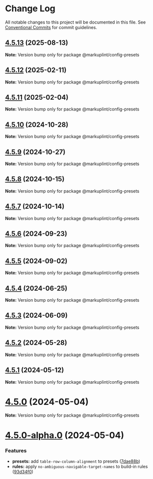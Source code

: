 # Change Log

All notable changes to this project will be documented in this file.
See [Conventional Commits](https://conventionalcommits.org) for commit guidelines.

## [4.5.13](https://github.com/markuplint/markuplint/compare/@markuplint/config-presets@4.5.12...@markuplint/config-presets@4.5.13) (2025-08-13)

**Note:** Version bump only for package @markuplint/config-presets

## [4.5.12](https://github.com/markuplint/markuplint/compare/@markuplint/config-presets@4.5.11...@markuplint/config-presets@4.5.12) (2025-02-11)

**Note:** Version bump only for package @markuplint/config-presets

## [4.5.11](https://github.com/markuplint/markuplint/compare/@markuplint/config-presets@4.5.10...@markuplint/config-presets@4.5.11) (2025-02-04)

**Note:** Version bump only for package @markuplint/config-presets

## [4.5.10](https://github.com/markuplint/markuplint/compare/@markuplint/config-presets@4.5.9...@markuplint/config-presets@4.5.10) (2024-10-28)

**Note:** Version bump only for package @markuplint/config-presets

## [4.5.9](https://github.com/markuplint/markuplint/compare/@markuplint/config-presets@4.5.8...@markuplint/config-presets@4.5.9) (2024-10-27)

**Note:** Version bump only for package @markuplint/config-presets

## [4.5.8](https://github.com/markuplint/markuplint/compare/@markuplint/config-presets@4.5.7...@markuplint/config-presets@4.5.8) (2024-10-15)

**Note:** Version bump only for package @markuplint/config-presets

## [4.5.7](https://github.com/markuplint/markuplint/compare/@markuplint/config-presets@4.5.6...@markuplint/config-presets@4.5.7) (2024-10-14)

**Note:** Version bump only for package @markuplint/config-presets

## [4.5.6](https://github.com/markuplint/markuplint/compare/@markuplint/config-presets@4.5.5...@markuplint/config-presets@4.5.6) (2024-09-23)

**Note:** Version bump only for package @markuplint/config-presets

## [4.5.5](https://github.com/markuplint/markuplint/compare/@markuplint/config-presets@4.5.4...@markuplint/config-presets@4.5.5) (2024-09-02)

**Note:** Version bump only for package @markuplint/config-presets

## [4.5.4](https://github.com/markuplint/markuplint/compare/@markuplint/config-presets@4.5.3...@markuplint/config-presets@4.5.4) (2024-06-25)

**Note:** Version bump only for package @markuplint/config-presets

## [4.5.3](https://github.com/markuplint/markuplint/compare/@markuplint/config-presets@4.5.2...@markuplint/config-presets@4.5.3) (2024-06-09)

**Note:** Version bump only for package @markuplint/config-presets

## [4.5.2](https://github.com/markuplint/markuplint/compare/@markuplint/config-presets@4.5.1...@markuplint/config-presets@4.5.2) (2024-05-28)

**Note:** Version bump only for package @markuplint/config-presets

## [4.5.1](https://github.com/markuplint/markuplint/compare/@markuplint/config-presets@4.5.0...@markuplint/config-presets@4.5.1) (2024-05-12)

**Note:** Version bump only for package @markuplint/config-presets

# [4.5.0](https://github.com/markuplint/markuplint/compare/@markuplint/config-presets@4.5.0-alpha.0...@markuplint/config-presets@4.5.0) (2024-05-04)

**Note:** Version bump only for package @markuplint/config-presets

# [4.5.0-alpha.0](https://github.com/markuplint/markuplint/compare/@markuplint/config-presets@4.4.0...@markuplint/config-presets@4.5.0-alpha.0) (2024-05-04)

### Features

- **presets:** add `table-row-column-alignment` to presets ([7dae88b](https://github.com/markuplint/markuplint/commit/7dae88b48b81be589b32a475870e6b6a277ef775))
- **rules:** apply `no-ambiguous-navigable-target-names` to build-in rules ([93d34f0](https://github.com/markuplint/markuplint/commit/93d34f0ead2624107a5b6f315af0c8bbd4f1e1ec))

